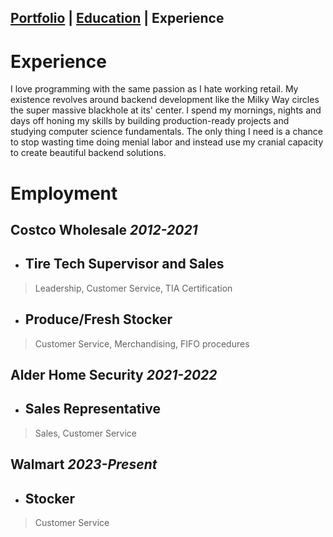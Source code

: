 ## [Portfolio](https://skovranek.github.io/) | [Education](https://skovranek.github.io//education.html) | Experience
# Experience
I love programming with the same passion as I hate working retail. My existence revolves around backend development like the Milky Way circles the super massive blackhole at its' center. I spend my mornings, nights and days off honing my skills by building production-ready projects and studying computer science fundamentals. The only thing I need is a chance to stop wasting time doing menial labor and instead use my cranial capacity to create beautiful backend solutions.
# Employment
## Costco Wholesale _2012-2021_
- ## Tire Tech Supervisor and Sales
> Leadership, Customer Service, TIA Certification
- ## Produce/Fresh Stocker
> Customer Service, Merchandising, FIFO procedures

## Alder Home Security _2021-2022_
- ## Sales Representative
> Sales, Customer Service

## Walmart _2023-Present_
- ## Stocker
> Customer Service
